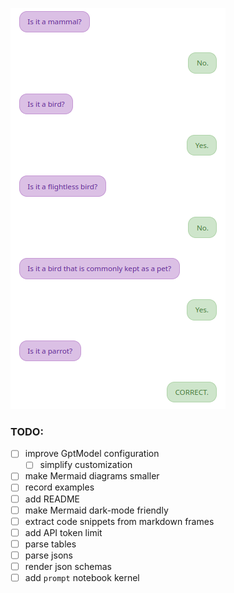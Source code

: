
[![Watch the video](https://raw.githubusercontent.com/pkese/FsChat/master/doc/media/fschat-dialog.thumb.png)](https://raw.githubusercontent.com/pkese/FsChat/master/doc/media/fschat-dialog.min.mp4)


### TODO:
- [ ] improve GptModel configuration
  - [ ] simplify customization
- [ ] make Mermaid diagrams smaller
- [ ] record examples
- [ ] add README
- [ ] make Mermaid dark-mode friendly
- [ ] extract code snippets from markdown frames
- [ ] add API token limit
- [ ] parse tables
- [ ] parse jsons
- [ ] render json schemas
- [ ] add `prompt` notebook kernel